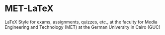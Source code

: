 MET-LaTeX
=========

LaTeX Style for exams, assignments, quizzes, etc., at the faculty for Media Engineering and Technology (MET) at the German University in Cairo (GUC)